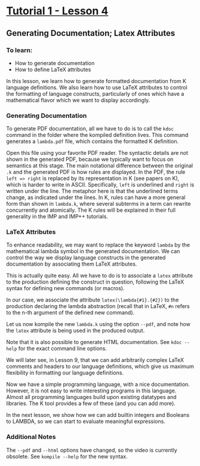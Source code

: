 # [Tutorial 1 - Lesson 4](https://www.youtube.com/watch?v=ULXA4e_6-DY)
## Generating Documentation; Latex Attributes

### To learn:
* How to generate documentation
* How to define LaTeX attributes

In this lesson, we learn how to generate formatted documentation from K language definitions.  We also learn how to use LaTeX attributes to control the formatting of language constructs, particularly of ones which have a mathematical flavor which we want to display accordingly.


### Generating Documentation
To generate PDF documentation, all we have to do is to call the `kdoc` command in the folder where the kompiled definition lives.  This command generates a `lambda.pdf` file, which contains the formatted K definition.

Open this file using your favorite PDF reader.  The syntactic details are not shown in the generated PDF, because we typically want to focus on semantics at this stage.  The main notational difference between the original `.k` and the generated PDF is how rules are displayed.  In the PDF, the rule `left => right` is replaced by its representation in K (see papers on K), which is harder to write in ASCII.  Specifically, `left` is underlined and `right` is written under the line.  The metaphor here is that the underlined terms change, as indicated under the lines.  In K, rules can have a more general form than shown in `lambda.k`, where several subterms in a term can rewrite concurrently and
atomically.  The K rules will be explained in their full generality in the IMP and IMP++ tutorials.


### LaTeX Attributes
To enhance readability, we may want to replace the keyword `lambda` by the mathematical lambda symbol in the generated documentation.  We can control the way we display language constructs in the generated documentation by associating them LaTeX attributes.

This is actually quite easy.  All we have to do is to associate a `latex` attribute to the production defining the construct in question, following the LaTeX syntax for defining new commands (or macros).

In our case, we associate the attribute `latex(\lambda{#1}.{#2})` to the production declaring the lambda abstraction (recall that in LaTeX, `#n` refers to the n-th argument of the defined new command).

Let us now kompile the new `lambda.k` using the option `--pdf`, and note how the `latex` attribute is being used in the produced output.

Note that it is also possible to generate HTML documentation.  See `kdoc --help` for the exact command line options.

We will later see, in Lesson 9, that we can add arbitrarily complex LaTeX comments and headers to our language definitions, which give us maximum flexibility in formatting our language definitions.

Now we have a simple programming language, with a nice documentation.  However, it is not easy to write interesting programs in this language.  Almost all programming languages build upon existing datatypes and libraries.  The K tool provides a few of these (and you can add more).

In the next lesson, we show how we can add builtin integers and Booleans to LAMBDA, so we can start to evaluate meaningful expressions.


### Additional Notes
The `--pdf` and `--html` options have changed, so the video is currently obsolete.  See `kompile --help` for the new syntax.

